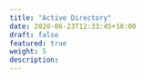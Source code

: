 ```yaml
---
title: "Active Directory"
date: 2020-06-23T12:33:45+10:00
draft: false
featured: true
weight: 5
description: 
---
```


